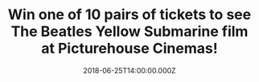 ---
campaign-uuid: "c-9dd56d17-22e2-437b-8834-b4b872887ace"
type: "Preview"
category: "Tickets"
date: "2018-06-25T14:00:00.000Z"
end-date: "2018-07-02T23:59:00.000Z"
disable-form: false
is_promoted: false
has_entry_page: true
title: "Win one of 10 pairs of tickets to see The Beatles Yellow Submarine film at\
  \ Picturehouse Cinemas!"
competition-description: "<p>To celebrate the 50th Anniversary, screenings of The\
  \ Beatles Yellow Submarine sailing back into cinemas Sunday 8th July! we're giving\
  \ away 10 pairs of tickets to see the film at Picturehouse Cinemas to 10 lucky NME\
  \ AAA members to win.</p>\r\n<p>Wanna be there now? Click below to know how!</p>"
hero-header: "Win one of 10 pairs of tickets to see The Beatles Yellow Submarine film\
  \ at Picturehouse Cinemas!"
terms-confirmation: "N/A"
banner-img: "https://assets.expresslyapp.com/asset-79259f96-cd8c-4bb2-9739-edcc9f963266.jpg"
logo-left-href: "http://www.aaa.nme.com"
logo-left-image: "https://assets.expresslyapp.com/asset-81453d83-c568-4eb7-8b02-bd4872b8e26c.jpg"
logo-left-title: "NME AAA"
bg-image-hero: "https://assets.expresslyapp.com/asset-c2ef0034-e917-44a1-82db-c4b34b264380.jpg"
bg-image-first: "https://assets.expresslyapp.com/asset-c9649ea1-b7bf-4545-bfd9-e88a5e0d32ac.jpg"
bg-image-second: "https://assets.expresslyapp.com/asset-b468da48-e1f9-4e34-9a55-8bb3034c479a.jpg"
bg-image-third: "https://assets.expresslyapp.com/asset-f28d100b-63b5-4c15-9989-fba081689334.jpg"
section1-content: "<p>An icon of psychedelic pop culture, Yellow Submarine is a colourful\
  \ musical spectacle and an exhilaratingly joyful cinematic experience for all ages\
  \ – filled with visual invention, optical illusions, word play, and packed with\
  \ classic songs from The Beatles.</p>"
section2-content: "<p>This is the first time that the stunning restoration of this\
  \ groundbreaking animation arrives on the big screen looking and sounding better\
  \ than ever in glorious surround sound!</p>\r\n<p>From Lucy In The Sky With Diamonds\
  \ to Nowhere Man, and Eleanor Rigby to All You Need Is Love, Yellow Submarine features\
  \ some of the most-loved songs from the Beatles!</p>"
section3-content: "<p>If you don’t want to miss this amazing opportunity, NME AAA\
  \ has 10 pairs of tickets for YOU to attend the event at a Picturehouse Cinema of\
  \ your choice to the 6pm screening on Sunday 8th of July!</p>\r\n<br/>Picturehouse\
  \ Central (London)\r\n<br/>Picturehouse Clapham (London)\r\n<br/>Picturehouse Crouch\
  \ End (London)\r\n<br/>Picturehouse East Dulwich (London) \r\n<br/>Picturehouse\
  \ Notting Hill Gate (London)\r\n<br/>Picturehouse Greenwich (London)\r\n<br/>Picturehouse\
  \ Hackney (London) \r\n<br/>Picturehouse Brixton, Ritzy (London)\r\n<br/>Picturehouse\
  \ Bath\r\n<br/>Picturehouse Bradford\r\n<br/>Picturehouse Brighton Duke Of York's\r\
  \n<br/>Picturehouse Cambridge\r\n<br/>Picturehouse Cameo, Edinburgh\r\n<br/>Picturehouse\
  \ Exeter\r\n<br/>Picturehouse Henley\r\n<br/>Picturehouse Liverpool @ FACT\r\n<br/>Picturehouse\
  \ Norwich\r\n<br/>Picturehouse Oxford\r\n<br/>Picturehouse Southampton\r\n<br/>Picturehouse\
  \ Stratford East\r\n<br/>Picturehouse Stratford Upon Avon\r\n<br/>Picturehouse York\r\
  \n\r\n<p>Enter the form below and you could be watching the The Beatles Yellow Submarine\
  \ on the big screen.</p>\r\n<p>Good luck!</p>"
entry-title: "Win one of 10 pairs of tickets to see The Beatles Yellow Submarine film\
  \ at Picturehouse Cinemas!"
entry-content: "Enter the draw to win one of 10 pairs of tickets to see The Beatles\
  \ Yellow Submarine film at Picturehouse Cinemas by completing the form below before\
  \ 23:59 on 2nd of July 2018."
has-winner: false
prize-description: "One of 10 pairs of tickets to see The Beatles Yellow Submarine\
  \ film at Picturehouse Cinemas!"
prize-restrictions: "Winner is responsible for any transport costs to/from the event."
special-conditions: "Multiple entries are allowed up to one every day."
---